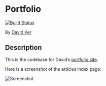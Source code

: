 # Portfolio

[![Build Status](https://travis-ci.org/snappy316/portfolio.svg)](https://travis-ci.org/snappy316/portfolio)

By [David Ker](https://github.com/snappy316)

## Description

This is the codebase for David’s [portfolio site](http://dker.us).

Here is a screenshot of the articles index page:

![Screenshot](https://dl.dropboxusercontent.com/u/169149/Screen%20Shot%202015-03-05%20at%203.35.26%20PM.png)
